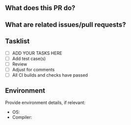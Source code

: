 ## What does this PR do?

## What are related issues/pull requests?

## Tasklist

 - [ ] ADD YOUR TASKS HERE
 - [ ] Add test case(s)
 - [ ] Review
 - [ ] Adjust for comments
 - [ ] All CI builds and checks have passed

## Environment

Provide environment details, if relevant:

* OS:
* Compiler:

